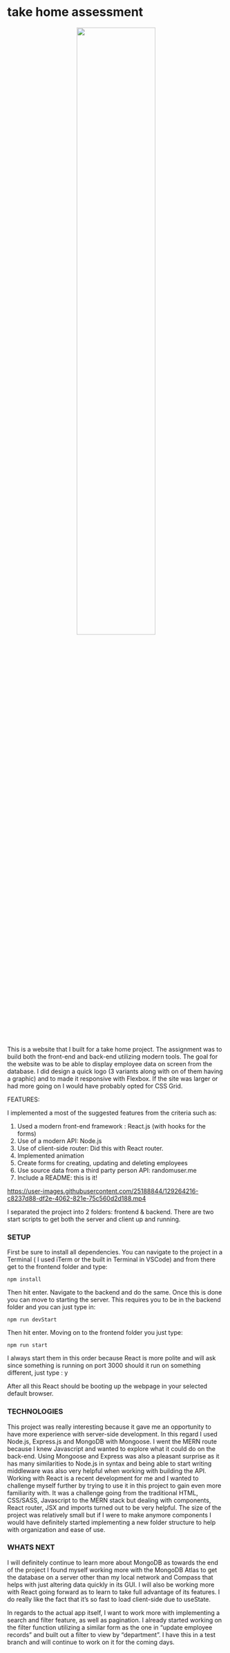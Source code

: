 # take home assessment
<p align="center">
<img src="https://user-images.githubusercontent.com/25188844/129264495-bc9d317d-f6e7-48e2-892b-ee336d964b60.png" width="60%">
</p>
 
This is a website that I built for a take home project. The assignment was to build both the front-end and back-end utilizing modern tools. The goal for the website was to be able to display employee data on screen from the database. I did design a quick logo (3 variants along with on of them having a graphic) and to made it responsive with Flexbox. If the site was larger or had more going on I would have probably opted for CSS Grid. 


FEATURES:

I implemented a most of the suggested features from the criteria such as:
1. Used a modern front-end framework : React.js (with hooks for the forms)
2. Use of a modern API: Node.js
3. Use of client-side router: Did this with React router.
4. Implemented animation
5. Create forms for creating, updating and deleting employees
6. Use source data from a third party person API: randomuser.me
7. Include a README: this is it!


https://user-images.githubusercontent.com/25188844/129264216-c8237d88-df2e-4062-821e-75c560d2d188.mp4


I separated the project into 2 folders: frontend & backend. There are two start scripts to get both the server and client up and running. 

<h3>SETUP</h3>

First be sure to install all dependencies. You can navigate to the project in a Terminal ( I used iTerm or the built in Terminal in VSCode) and from there get to the frontend folder and type:

```
npm install 
```

Then hit enter. Navigate to the backend and do the same.
Once this is done you can move to starting the server. This requires you to be in the backend folder and you can just type in:

```
npm run devStart
```

Then hit enter. Moving on to the frontend folder you just type:

```
npm run start
```

I always start them in this order because React is more polite and will ask since something is running on port 3000 should it run on something different, just type : y

After all this React should be booting up the webpage in your selected default browser.

<h3>TECHNOLOGIES</h3>

This project was really interesting because it gave me an opportunity to have more experience with server-side development. In this regard I used Node.js, Express.js and MongoDB with Mongoose. I went the MERN route because I knew Javascript and wanted to explore what it could do on the back-end. Using Mongoose and Express was also a pleasant surprise as it has many similarities to Node.js in syntax and being able to start writing middleware was also very helpful when working with building the API.
Working with React is a recent development for me and I wanted to challenge myself further by trying to use it in this project to gain even more familiarity with. It was a challenge going from the traditional HTML, CSS/SASS, Javascript to the MERN stack but dealing with components, React router, JSX and imports turned out to be very helpful. The size of the project was relatively small but if I were to make anymore components I would have definitely started implementing a new folder structure to help with organization and ease of use. 

<h3>WHATS NEXT</h3>

I will definitely continue to learn more about MongoDB as towards the end of the project I found myself working more with the MongoDB Atlas to get the database on a server other than my local network and Compass that helps with just altering data quickly in its GUI. I will also be working more with React going forward as to learn to take full advantage of its features. I do really like the fact that it’s so fast to load client-side due to useState.

In regards to the actual app itself, I want to work more with implementing a search and filter feature, as well as pagination. I already started working on the filter function utilizing a similar form as the one in “update employee records” and built out a filter to view by “department”. I have this in a test branch and will continue to work on it for the coming days. 



